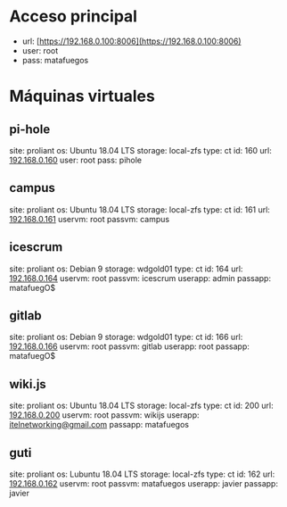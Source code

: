 <!-- TITLE: Proliant -->
<!-- SUBTITLE: Datos sobre el servidor Proliant -->

# Acceso principal
* url: [https://192.168.0.100:8006](https://192.168.0.100:8006)
* user: root
* pass: matafuegos

# Máquinas virtuales
## pi-hole
site: proliant
os: Ubuntu 18.04 LTS
storage: local-zfs
type: ct
id: 160
url: [192.168.0.160](http://192.168.0.160)
user: root
pass: pihole

## campus
site: proliant
os: Ubuntu 18.04 LTS
storage: local-zfs
type: ct
id: 161
url: [192.168.0.161](http://192.168.0.161)
uservm: root
passvm: campus


## icescrum
site: proliant
os: Debian 9
storage: wdgold01
type: ct
id: 164
url: [192.168.0.164](http://192.168.0.164)
uservm: root
passvm: icescrum
userapp: admin
passapp: matafuegO$

## gitlab
site: proliant
os: Debian 9
storage: wdgold01
type: ct
id: 166
url: [192.168.0.166](http://192.168.0.166)
uservm: root
passvm: gitlab
userapp: root
passapp: matafuegO$

## wiki.js
site: proliant
os: Ubuntu 18.04 LTS
storage: local-zfs
type: ct
id: 200
url: [192.168.0.200](http://192.168.0.200)
uservm: root
passvm: wikijs
userapp: itelnetworking@gmail.com
passapp: matafuegos

## guti
site: proliant
os: Lubuntu 18.04 LTS
storage: local-zfs
type: ct
id: 162
url: [192.168.0.162](https://192.168.0.100:8006/?console=kvm&novnc=1&vmid=162&vmname=guti&node=proliant&resize=off&cmd=)
uservm: root
passvm: matafuegos
userapp: javier
passapp: javier

